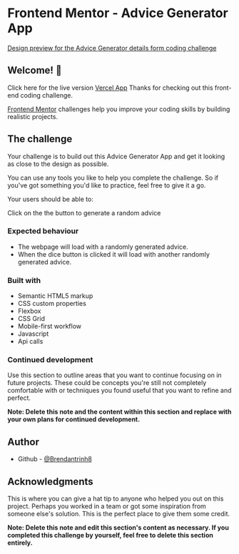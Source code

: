 # Frontend Mentor - Advice Generator App

[Design preview for the Advice Generator details form coding challenge](./design/desktop-preview.jpg)

## Welcome! 👋

Click here for the live version [Vercel App](https://advice-generator-app-brendantrinh8.vercel.app/)
Thanks for checking out this front-end coding challenge.

[Frontend Mentor](https://www.frontendmentor.io) challenges help you improve your coding skills by building realistic projects.



## The challenge

Your challenge is to build out this Advice Generator App and get it looking as close to the design as possible.

You can use any tools you like to help you complete the challenge. So if you've got something you'd like to practice, feel free to give it a go.

Your users should be able to: 

Click on the the button to generate a random advice

### Expected behaviour

- The webpage will load with a randomly generated advice.
- When the dice button is clicked it will load with another randomly generated advice.

### Built with

- Semantic HTML5 markup
- CSS custom properties
- Flexbox
- CSS Grid
- Mobile-first workflow
- Javascript
- Api calls

### Continued development

Use this section to outline areas that you want to continue focusing on in future projects. These could be concepts you're still not completely comfortable with or techniques you found useful that you want to refine and perfect.

**Note: Delete this note and the content within this section and replace with your own plans for continued development.**


## Author

- Github - [@Brendantrinh8](https://github.com/brendantrinh8/)


## Acknowledgments

This is where you can give a hat tip to anyone who helped you out on this project. Perhaps you worked in a team or got some inspiration from someone else's solution. This is the perfect place to give them some credit.

**Note: Delete this note and edit this section's content as necessary. If you completed this challenge by yourself, feel free to delete this section entirely.**
